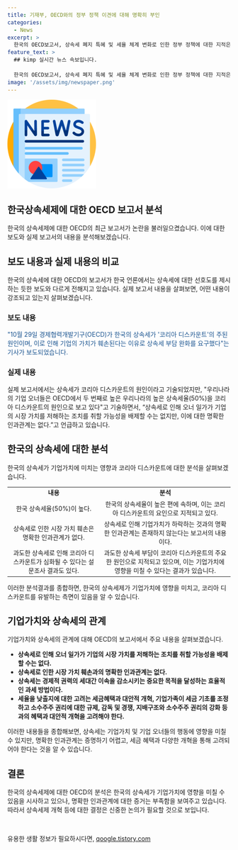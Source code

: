 ```yaml
---
title: 기재부, OECD와의 정부 정책 이견에 대해 명확히 부인
categories:
  - News
excerpt: >
  한국의 OECD보고서, 상속세 폐지 특혜 및 세율 체계 변화로 인한 정부 정책에 대한 지적은 사실이 아니다. 보고서는 상속세가 한국의 코리아 디스카운트의 원인이라고 언급하지만, 이에 대한 명확한 인과관계는 없다고 밝혔다. 또한, 상속세 부담으로 기업가치가 하락하고, 주가가 낮아지는 현상이 나타나는 것으로 조사되었으며, 상속세제 개선이 필요하다는 연구결과가 나왔다.
feature_text: >
  ## kimp 실시간 뉴스 속보입니다.

  한국의 OECD보고서, 상속세 폐지 특혜 및 세율 체계 변화로 인한 정부 정책에 대한 지적은 사실이 아니다. 보고서는 상속세가 한국의 코리아 디스카운트의 원인이라고 언급하지만, 이에 대한 명확한 인과관계는 없다고 밝혔다. 또한, 상속세 부담으로 기업가치가 하락하고, 주가가 낮아지는 현상이 나타나는 것으로 조사되었으며, 상속세제 개선이 필요하다는 연구결과가 나왔다.
image: '/assets/img/newspaper.png'
---
```


<p><img src="/assets/img/newspaper.png" alt="kimplant 속보" /></p>

<h2>한국상속세제에 대한 OECD 보고서 분석</h2>

<p data-ke-size="size16">한국의 상속세제에 대한 OECD의 최근 보고서가 논란을 불러일으켰습니다. 이에 대한 보도와 실제 보고서의 내용을 분석해보겠습니다.</p>

<h2 data-ke-size="size26">보도 내용과 실제 내용의 비교</h2>

<p data-ke-size="size16">한국의 상속세에 대한 OECD의 보고서가 한국 언론에서는 상속세에 대한 선호도를 제시하는 듯한 보도와 다르게 전해지고 있습니다. 실제 보고서 내용을 살펴보면, 어떤 내용이 강조되고 있는지 살펴보겠습니다.</p>

<h3>보도 내용</h3>

<p data-ke-size="size16"><span style="color: #1a5490;">"10월 29일 경제협력개발기구(OECD)가 한국의 상속세가 '코리아 디스카운트'의 주된 원인이며, 이로 인해 기업의 가치가 훼손된다는 이유로 상속세 부담 완화를 요구했다"는 기사가 보도되었습니다.</span></p>

<h3>실제 내용</h3>

<p data-ke-size="size16">실제 보고서에서는 상속세가 코리아 디스카운트의 원인이라고 기술되었지만, "우리나라의 기업 오너들은 OECD에서 두 번째로 높은 우리나라의 높은 상속세율(50%)을 코리아 디스카운트의 원인으로 보고 있다"고 기술하면서, “상속세로 인해 오너 일가가 기업의 시장 가치를 저해하는 조치를 취할 가능성을 배제할 수는 없지만, 이에 대한 명확한 인과관계는 없다.”고 언급하고 있습니다.</p>

<h2 data-ke-size="size26">한국의 상속세에 대한 분석</h2>

<p data-ke-size="size16">한국의 상속세가 기업가치에 미치는 영향과 코리아 디스카운트에 대한 분석을 살펴보겠습니다.</p>

<table>
  <tr>
    <td style="text-align: center; height: 17px;"><b>내용</b></td>
    <td style="text-align: center; height: 17px;"><b>분석</b></td>
  </tr>
  <tr>
    <td style="text-align: center; height: 17px;">한국 상속세율(50%)이 높다.</td>
    <td style="text-align: center; height: 17px;">한국의 상속세율이 높은 편에 속하며, 이는 코리아 디스카운트의 요인으로 지적되고 있다.</td>
  </tr>
  <tr>
    <td style="text-align: center; height: 17px;">상속세로 인한 시장 가치 훼손은 명확한 인과관계가 없다.</td>
    <td style="text-align: center; height: 17px;">상속세로 인해 기업가치가 하락하는 것과의 명확한 인과관계는 존재하지 않는다는 보고서의 내용이다.</td>
  </tr>
  <tr>
    <td style="text-align: center; height: 17px;">과도한 상속세로 인해 코리아 디스카운트가 심화될 수 있다는 설문조사 결과도 있다.</td>
    <td style="text-align: center; height: 17px;">과도한 상속세 부담이 코리아 디스카운트의 주요한 원인으로 지적되고 있으며, 이는 기업가치에 영향을 미칠 수 있다는 결과가 있습니다.</td>
  </tr>
</table>

<p data-ke-size="size16">이러한 분석결과를 종합하면, 한국의 상속세제가 기업가치에 영향을 미치고, 코리아 디스카운트를 유발하는 측면이 있음을 알 수 있습니다.</p>

<h2 data-ke-size="size26">기업가치와 상속세의 관계</h2>

<p data-ke-size="size16">기업가치와 상속세의 관계에 대해 OECD의 보고서에서 주요 내용을 살펴보겠습니다.</p>

<ul>
  <li><b>상속세로 인해 오너 일가가 기업의 시장 가치를 저해하는 조치를 취할 가능성을 배제할 수는 없다.</b></li>
  <li><b>상속세로 인한 시장 가치 훼손과의 명확한 인과관계는 없다.</b></li>
  <li><b>상속세는 경제적 권력의 세대간 이속을 감소시키는 중요한 목적을 달성하는 효율적인 과세 방법이다.</b></li>
  <li><b>세율을 낮출지에 대한 고려는 세금혜택과 대안적 개혁, 기업가족이 세금 기초를 조정하고 소수주주 권리에 대한 규제, 감독 및 경쟁, 지배구조와 소수주주 권리의 강화 등과의 혜택과 대안적 개혁을 고려해야 한다.</b></li>
</ul>

<p data-ke-size="size16">이러한 내용들을 종합해보면, 상속세는 기업가치 및 기업 오너들의 행동에 영향을 미칠 수 있지만, 명확한 인과관계는 증명하기 어렵고, 세금 혜택과 다양한 개혁을 통해 고려되어야 한다는 것을 알 수 있습니다.</p>

<h2 data-ke-size="size26">결론</h2>

<p data-ke-size="size16">한국의 상속세제에 대한 OECD의 분석은 한국의 상속세가 기업가치에 영향을 미칠 수 있음을 시사하고 있으나, 명확한 인과관계에 대한 증거는 부족함을 보여주고 있습니다. 따라서 상속세제 개혁 등에 대한 결정은 신중한 논의가 필요할 것으로 보입니다.</p>

<p data-ke-size="size16">&nbsp;</p>
유용한 생활 정보가 필요하시다면, <a href="https://qoogle.tistory.com" rel="dofollow">qoogle.tistory.com</a>


